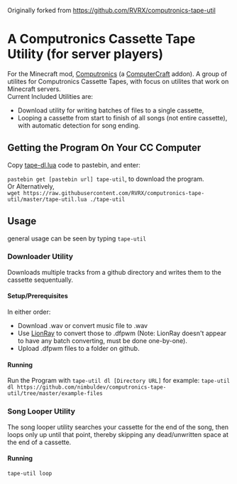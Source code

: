 Originally forked from https://github.com/RVRX/computronics-tape-util

# A Computronics Cassette Tape Utility (for server players)

For the Minecraft mod, [Computronics](https://wiki.vexatos.com/wiki:computronics) (a [ComputerCraft](https://www.computercraft.info/) addon).
A group of utilites for Computronics Cassette Tapes, with focus on utilites that work on Minecraft servers.  
Current Included Utilities are:

-   Download utility for writing batches of files to a single cassette,
-   Looping a cassette from start to finish of all songs (not entire cassette), with automatic detection for song ending.

## Getting the Program On Your CC Computer

Copy [tape-dl.lua](https://raw.githubusercontent.com/RVRX/computronics-tape-util/master/tape-util.lua) code to pastebin, and enter:

`pastebin get [pastebin url] tape-util`, to download the program.  
Or Alternatively,  
`wget https://raw.githubusercontent.com/RVRX/computronics-tape-util/master/tape-util.lua ./tape-util`

## Usage

general usage can be seen by typing `tape-util`

### Downloader Utility

Downloads multiple tracks from a github directory and writes them to the cassette sequentually.

#### Setup/Prerequisites

In either order:

-   Download .wav or convert music file to .wav
-   Use [LionRay](https://github.com/gamax92/LionRay) to convert those to .dfpwm
    (Note: LionRay doesn't appear to have any batch converting, must be done one-by-one).
-   Upload .dfpwm files to a folder on github.

#### Running

Run the Program with
`tape-util dl [Directory URL]` 
for example: `tape-util dl https://github.com/nimbuldev/computronics-tape-util/tree/master/example-files` 

### Song Looper Utility

The song looper utility searches your cassette for the end of the song, then loops only up until that point, thereby skipping any dead/unwritten space at the end of a cassette.

#### Running

`tape-util loop`
